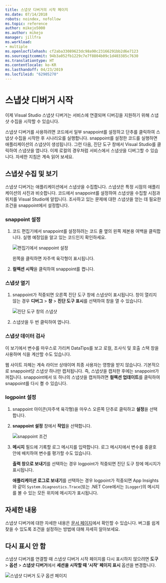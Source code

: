 ```yaml
---
title: 스냅샷 디버거의 시작 페이지
ms.date: 07/14/2018
robots: noindex, nofollow
ms.topic: reference
author: mikejo5000
ms.author: mikejo
manager: jillfra
ms.workload:
- multiple
ms.openlocfilehash: cf2aba33089623dc98a90c23166291bb2d6e7123
ms.sourcegitcommit: 94b3a052fb1229c7e7f8804b09c1d403385c7630
ms.translationtype: HT
ms.contentlocale: ko-KR
ms.lasthandoff: 04/23/2019
ms.locfileid: "62905270"
---
```

# <a name="getting-started-with-the-snapshot-debugger"></a>스냅샷 디버거 시작

이제 Visual Studio 스냅샷 디버거는 서비스에 연결되며 디버깅을 지원하기 위해 스냅샷 수집을 시작할 수 있습니다.

스냅샷 디버거를 사용하려면 코드에서 일부 snappoint를 설정하고 단추를 클릭하여 스냅샷 수집을 시작한 후 시나리오를 실행합니다. snappoint를 설정한 코드를 실행하면 애플리케이션의 스냅샷이 생성됩니다. 그런 다음, 진단 도구 창에서 Visual Studio를 클릭하여 스냅샷을 엽니다. 이제 로컬의 경우처럼 서비스에서 스냅샷을 디버그할 수 있습니다. 자세한 지침은 계속 읽어 보세요.

## <a name="collect-and-view-snapshots"></a>스냅샷 수집 및 보기

스냅샷 디버거는 애플리케이션에서 스냅샷을 수집합니다. 스냅샷은 특정 시점의 애플리케이션의 사진과 비슷합니다. 코드에서 snappoint를 설정하여 스냅샷을 수집할 시점과 위치를 Visual Studio에 알립니다. 조사하고 있는 문제에 대한 스냅샷을 얻는 데 필요한 조건을 snappoint에서 설정합니다.

### <a name="set-a-snappoint"></a>snappoint 설정

1. 코드 편집기에서 snappoint를 설정하려는 코드 줄 옆의 왼쪽 제본용 여백을 클릭합니다. 실행 예정임을 알고 있는 코드인지 확인하세요.

    ![편집기에서 snappoint 설정](../media/snapshot-startpage-set-snappoint.png)

    왼쪽을 클릭하면 자주색 육각형이 표시됩니다.

2. **컬렉션 시작**을 클릭하여 snappoint를 켭니다.

### <a name="open-a-snapshot"></a>스냅샷 열기

1. snappoint가 적중되면 오른쪽 진단 도구 창에 스냅샷이 표시됩니다. 창이 열리지 않는 경우 **디버그** > **창** > **진단 도구 표시**를 선택하여 창을 열 수 있습니다.

    ![진단 도구 창의 스냅샷](../media/snapshot-startpage-diagsession-window.png)

2. 스냅샷을 두 번 클릭하여 엽니다.

### <a name="inspect-snapshot-data"></a>스냅샷 데이터 검사

이 보기에서 변수를 마우스로 가리켜 DataTips를 보고 로컬, 조사식 및 호출 스택 창을 사용하며 식을 계산할 수도 있습니다.

웹 사이트 자체는 계속 라이브 상태이며 최종 사용자는 영향을 받지 않습니다. 기본적으로 snappoint당 스냅샷 하나만 캡처됩니다. 즉, 스냅샷을 캡처한 후에는 snappoint가 꺼집니다. snappoint에서 또 하나의 스냅샷을 캡처하려면 **컬렉션 업데이트**를 클릭하여 snappoint를 다시 켤 수 있습니다.

### <a name="set-a-logpoint"></a>logpoint 설정

1. snappoint 아이콘(자주색 육각형)을 마우스 오른쪽 단추로 클릭하고 **설정**을 선택합니다.

2. **snappoint 설정** 창에서 **작업**을 선택합니다.

    ![snappoint 조건](../media/snapshot-startpage-logpoint.png)

3. **메시지** 필드에 기록할 로그 메시지를 입력합니다. 로그 메시지에서 변수를 중괄호 안에 배치하여 변수를 평가할 수도 있습니다.

    **출력 창으로 보내기**를 선택하는 경우 logpoint가 적중되면 진단 도구 창에 메시지가 표시됩니다.

    **애플리케이션 로그로 보내기**를 선택하는 경우 logpoint가 적중되면 App Insights와 같이 `System.Diagnostics.Trace`(또는 .NET Core에서는 `ILogger`)의 메시지를 볼 수 있는 모든 위치에 메시지가 표시됩니다.

## <a name="learn-more"></a>자세한 내용

스냅샷 디버거에 대한 자세한 내용은 [문서 페이지](../debug-live-azure-applications.md)에서 확인할 수 있습니다. 버그를 쉽게 찾을 수 있도록 조건을 설정하는 방법에 대해 자세히 알아보세요.

## <a name="dont-show-me-this-again"></a>다시 표시 안 함

스냅샷 디버거를 연결할 때 스냅샷 디버거 시작 페이지를 다시 표시하지 않으려면 **도구** > **옵션** > **스냅샷 디버거**에서 **세션을 시작할 때 ‘시작’ 페이지 표시** 옵션을 변경합니다.

![스냅샷 디버거 도구 옵션 페이지](../media/snapshot-startpage-tools-options.png)
